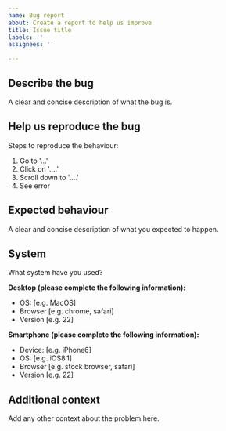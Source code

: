```yaml
---
name: Bug report
about: Create a report to help us improve
title: Issue title
labels: ''
assignees: ''

---
```


## Describe the bug

A clear and concise description of what the bug is.

## Help us reproduce the bug

Steps to reproduce the behaviour:

1. Go to '...'
2. Click on '....'
3. Scroll down to '....'
4. See error

## Expected behaviour

A clear and concise description of what you expected to happen.

## System

What system have you used?

**Desktop (please complete the following information):**

 - OS: [e.g. MacOS]
 - Browser [e.g. chrome, safari]
 - Version [e.g. 22]

**Smartphone (please complete the following information):**

 - Device: [e.g. iPhone6]
 - OS: [e.g. iOS8.1]
 - Browser [e.g. stock browser, safari]
 - Version [e.g. 22]

## Additional context

Add any other context about the problem here.
